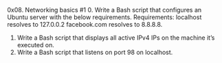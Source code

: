 0x08. Networking basics #1
0. Write a Bash script that configures an Ubuntu server with the below requirements.
	Requirements:
		localhost resolves to 127.0.0.2
		facebook.com resolves to 8.8.8.8.
1. Write a Bash script that displays all active IPv4 IPs on the machine it’s executed on.
2. Write a Bash script that listens on port 98 on localhost.
